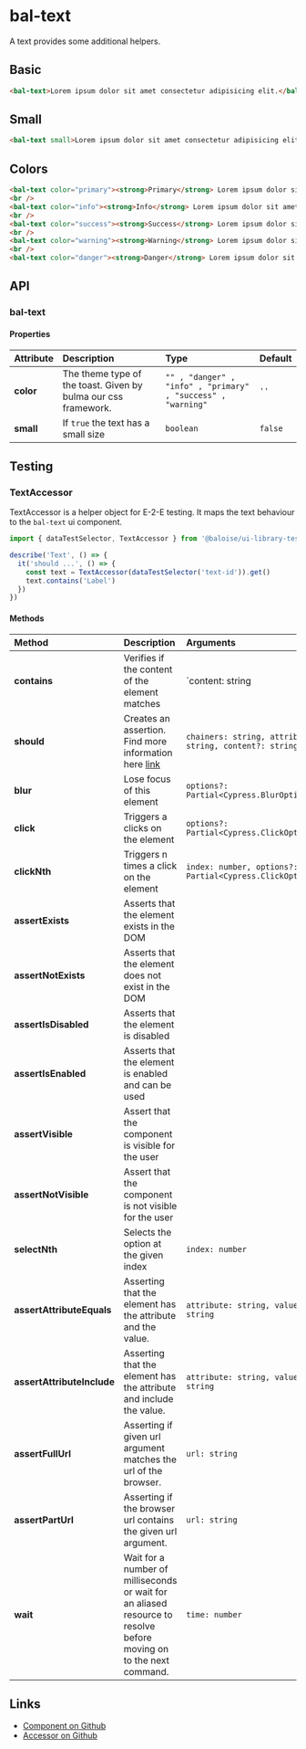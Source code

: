 # bal-text

<!-- START: human documentation top -->

A text provides some additional helpers.

<!-- END: human documentation top -->

## Basic

<ClientOnly> <docs-demo-bal-text-97></docs-demo-bal-text-97></ClientOnly>

```html
<bal-text>Lorem ipsum dolor sit amet consectetur adipisicing elit.</bal-text>
```

## Small

<ClientOnly> <docs-demo-bal-text-98></docs-demo-bal-text-98></ClientOnly>

```html
<bal-text small>Lorem ipsum dolor sit amet consectetur adipisicing elit.</bal-text>
```

## Colors

<ClientOnly> <docs-demo-bal-text-99></docs-demo-bal-text-99></ClientOnly>

```html
<bal-text color="primary"><strong>Primary</strong> Lorem ipsum dolor sit amet consectetur adipisicing elit.</bal-text>
<br />
<bal-text color="info"><strong>Info</strong> Lorem ipsum dolor sit amet consectetur adipisicing elit.</bal-text>
<br />
<bal-text color="success"><strong>Success</strong> Lorem ipsum dolor sit amet consectetur adipisicing elit.</bal-text>
<br />
<bal-text color="warning"><strong>Warning</strong> Lorem ipsum dolor sit amet consectetur adipisicing elit.</bal-text>
<br />
<bal-text color="danger"><strong>Danger</strong> Lorem ipsum dolor sit amet consectetur adipisicing elit.</bal-text>
```

## API

### bal-text

#### Properties

| Attribute | Description                                                    | Type                                                         | Default |
| :-------- | :------------------------------------------------------------- | :----------------------------------------------------------- | :------ |
| **color** | The theme type of the toast. Given by bulma our css framework. | `"" , "danger" , "info" , "primary" , "success" , "warning"` | `''`    |
| **small** | If `true` the text has a small size                            | `boolean`                                                    | `false` |

## Testing

### TextAccessor

TextAccessor is a helper object for E-2-E testing.
It maps the text behaviour to the `bal-text` ui component.

```typescript
import { dataTestSelector, TextAccessor } from '@baloise/ui-library-testing'

describe('Text', () => {
  it('should ...', () => {
    const text = TextAccessor(dataTestSelector('text-id')).get()
    text.contains('Label')
  })
})
```

#### Methods

| Method                     | Description                                                                                                        | Arguments                                                |
| :------------------------- | :----------------------------------------------------------------------------------------------------------------- | :------------------------------------------------------- |
| **contains**               | Verifies if the content of the element matches                                                                     | `content: string | number | RegExp`                      |
| **should**                 | Creates an assertion. Find more information here [link](https://docs.cypress.io/api/commands/should.html#Syntax)   | `chainers: string, attribute?: string, content?: string` |
| **blur**                   | Lose focus of this element                                                                                         | `options?: Partial<Cypress.BlurOptions>`                 |
| **click**                  | Triggers a clicks on the element                                                                                   | `options?: Partial<Cypress.ClickOptions>`                |
| **clickNth**               | Triggers n times a click on the element                                                                            | `index: number, options?: Partial<Cypress.ClickOptions>` |
| **assertExists**           | Asserts that the element exists in the DOM                                                                         |                                                          |
| **assertNotExists**        | Asserts that the element does not exist in the DOM                                                                 |                                                          |
| **assertIsDisabled**       | Asserts that the element is disabled                                                                               |                                                          |
| **assertIsEnabled**        | Asserts that the element is enabled and can be used                                                                |                                                          |
| **assertVisible**          | Assert that the component is visible for the user                                                                  |                                                          |
| **assertNotVisible**       | Assert that the component is not visible for the user                                                              |                                                          |
| **selectNth**              | Selects the option at the given index                                                                              | `index: number`                                          |
| **assertAttributeEquals**  | Asserting that the element has the attribute and the value.                                                        | `attribute: string, value: string`                       |
| **assertAttributeInclude** | Asserting that the element has the attribute and include the value.                                                | `attribute: string, value: string`                       |
| **assertFullUrl**          | Asserting if given url argument matches the url of the browser.                                                    | `url: string`                                            |
| **assertPartUrl**          | Asserting if the browser url contains the given url argument.                                                      | `url: string`                                            |
| **wait**                   | Wait for a number of milliseconds or wait for an aliased resource to resolve before moving on to the next command. | `time: number`                                           |

<!-- START: human documentation bottom -->

<!-- END: human documentation bottom -->

## Links

- [Component on Github](https://github.com/baloise/ui-library/blob/master/packages/library/src/components/bal-text)
- [Accessor on Github](https://github.com/baloise/ui-library/blob/master/packages/testing/src/accessors/text.accessor.ts)
